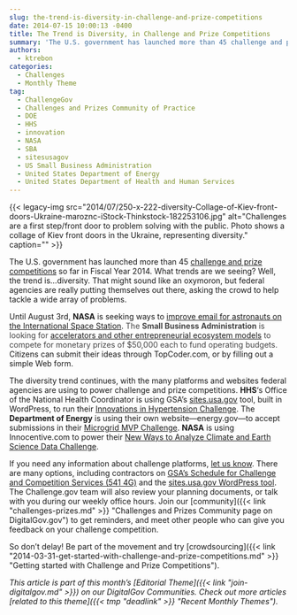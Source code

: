 ```yaml
---
slug: the-trend-is-diversity-in-challenge-and-prize-competitions
date: 2014-07-15 10:00:13 -0400
title: The Trend is Diversity, in Challenge and Prize Competitions
summary: 'The U.S. government has launched more than 45 challenge and prize competitions so far in Fiscal Year 2014. What trends are we seeing? Well, the trend is&#8230;diversity. That might sound like an oxymoron, but federal agencies are really putting themselves out there, asking the crowd to help tackle a wide array of problems. Until August 3rd,'
authors:
  - ktrebon
categories:
  - Challenges
  - Monthly Theme
tag:
  - ChallengeGov
  - Challenges and Prizes Community of Practice
  - DOE
  - HHS
  - innovation
  - NASA
  - SBA
  - sitesusagov
  - US Small Business Administration
  - United States Department of Energy
  - United States Department of Health and Human Services
---
```


{{< legacy-img src="2014/07/250-x-222-diversity-Collage-of-Kiev-front-doors-Ukraine-maroznc-iStock-Thinkstock-182253106.jpg" alt="Challenges are a first step/front door to problem solving with the public. Photo shows a collage of Kiev front doors in the Ukraine, representing diversity." caption="" >}} 

The U.S. government has launched more than 45 [challenge and prize competitions](https://challenge.gov/ "Challenge.gov list of federal prize competitions") so far in Fiscal Year 2014. What trends are we seeing? Well, the trend is&#8230;diversity. That might sound like an oxymoron, but federal agencies are really putting themselves out there, asking the crowd to help tackle a wide array of problems.

Until August 3rd, **NASA** is seeking ways to [improve email for astronauts on the International Space Station](http://www.topcoder.com/dtn/astronaut-email/ "Better astronaut email challenge"). <span style="color: #444444;">The <strong>Small Business Administration</strong> is looking for <a title="SBA Accelerator Challenge" href="https://gaf2014.wufoo.com/forms/sba-growth-accelerator-fund-application/">accelerators and other entrepreneurial ecosystem models</a> to compete for monetary prizes of $50,000 each to fund operating budgets. </span>Citizens can submit their ideas through TopCoder.com, or by filling out a simple Web form.

The diversity trend continues, with the many platforms and websites federal agencies are using to power challenge and prize competitions. **HHS**&#8216;s Office of the National Health Coordinator is using GSA&#8217;s [sites.usa.gov](https://sites.usa.gov/ "sites.usa.gov Program Site") tool, built in WordPress, to run their [Innovations in Hypertension Challenge](http://challenge.sites.usa.gov/challenge/ehr-innovations-for-improving-hypertension-challenge/ "Innovations in Hypertension Challenge"). The **Department of Energy** is using their own website—energy.gov—to accept submissions in their [Microgrid MVP Challenge](http://www.energy.gov/oe/downloads/microgrid-2014-mvp-challenge "Microgrid MVP Challenge"). **NASA** is using Innocentive.com to power their [New Ways to Analyze Climate and Earth Science Data Challenge](https://www.innocentive.com/ar/challenge/9933584 "NASA Data Challenge").

If you need any information about challenge platforms, [let us know](https://challenge.gov/p/contact "Challenge.gov contact us page"). There are many options, including contractors on [GSA&#8217;s Schedule for Challenge and Competition Services (541 4G)](http://www.gsaelibrary.gsa.gov/ElibMain/sinDetails.do?scheduleNumber=541&specialItemNumber=541+4G&executeQuery=YES "GSA Challenge Schedule") and the [sites.usa.gov WordPress tool](http://challenge.sites.usa.gov/ "WordPress tool to run a challenge"). The Challenge.gov team will also review your planning documents, or talk with you during our weekly office hours. Join our [community]({{< link "challenges-prizes.md" >}} "Challenges and Prizes Community page on DigitalGov.gov") to get reminders, and meet other people who can give you feedback on your challenge competition.

So don&#8217;t delay! Be part of the movement and try [crowdsourcing]({{< link "2014-03-31-get-started-with-challenge-and-prize-competitions.md" >}} "Getting started with Challenge and Prize Competitions").

_This article is part of this month&#8217;s [Editorial Theme]({{< link "join-digitalgov.md" >}}) on our DigitalGov Communities. Check out more articles [related to this theme]({{< tmp "deadlink" >}} "Recent Monthly Themes")._

 